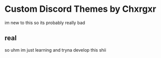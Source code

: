 # Custom Discord Themes by Chxrgxr
im new to this so its probably really bad

## real
so uhm im just learning and tryna develop this shii
